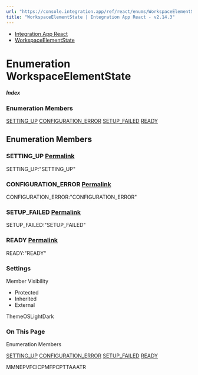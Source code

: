 ```yaml
---
url: "https://console.integration.app/ref/react/enums/WorkspaceElementState.html"
title: "WorkspaceElementState | Integration App React - v2.14.3"
---
```


- [Integration App React](https://console.integration.app/ref/react/index.html)
- [WorkspaceElementState](https://console.integration.app/ref/react/enums/WorkspaceElementState.html)

# Enumeration WorkspaceElementState

##### Index

### Enumeration Members

[SETTING\_UP](https://console.integration.app/ref/react/enums/WorkspaceElementState.html#setting_up) [CONFIGURATION\_ERROR](https://console.integration.app/ref/react/enums/WorkspaceElementState.html#configuration_error) [SETUP\_FAILED](https://console.integration.app/ref/react/enums/WorkspaceElementState.html#setup_failed) [READY](https://console.integration.app/ref/react/enums/WorkspaceElementState.html#ready)

## Enumeration Members

### SETTING\_UP [Permalink](https://console.integration.app/ref/react/enums/WorkspaceElementState.html\#setting_up)

SETTING\_UP:"SETTING\_UP"

### CONFIGURATION\_ERROR [Permalink](https://console.integration.app/ref/react/enums/WorkspaceElementState.html\#configuration_error)

CONFIGURATION\_ERROR:"CONFIGURATION\_ERROR"

### SETUP\_FAILED [Permalink](https://console.integration.app/ref/react/enums/WorkspaceElementState.html\#setup_failed)

SETUP\_FAILED:"SETUP\_FAILED"

### READY [Permalink](https://console.integration.app/ref/react/enums/WorkspaceElementState.html\#ready)

READY:"READY"

### Settings

Member Visibility

- Protected
- Inherited
- External

ThemeOSLightDark

### On This Page

Enumeration Members

[SETTING\_UP](https://console.integration.app/ref/react/enums/WorkspaceElementState.html#setting_up) [CONFIGURATION\_ERROR](https://console.integration.app/ref/react/enums/WorkspaceElementState.html#configuration_error) [SETUP\_FAILED](https://console.integration.app/ref/react/enums/WorkspaceElementState.html#setup_failed) [READY](https://console.integration.app/ref/react/enums/WorkspaceElementState.html#ready)

MMNEPVFCICPMFPCPTTAAATR